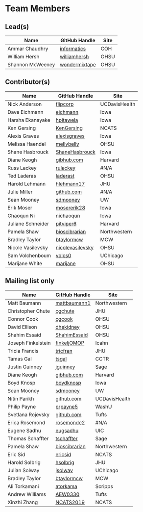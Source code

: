# Team Members

## Lead(s)
Name | GitHub Handle | Site
-- | -- | --
Ammar Chaudhry | [informatics](https://github.com/achaudhry615/informatics) | COH
William Hersh | [williamhersh](https://github.com/williamhersh) | OHSU
Shannon McWeeney | [wondermixtape](http://gitbhub.com/wondermixtape) | OHSU

## Contributor(s)
Name | GitHub Handle | Site
-- | -- | --
Nick Anderson | [flipcorp](http://github.com/flipcorp) | UCDavisHealth
Dave Eichmann | [eichmann](http://github.com/eichmann) | Iowa
Harsha Ekanayake | [hpitawela](https://github.com/hpitawela) | Iowa
Ken Gersing | [KenGersing](https://github.com/KenGersing) | NCATS
Alexis Graves | [alexisgraves](https://github.com/alexisgraves) | Iowa
Melissa Haendel | [mellybelly](http://github.com/mellybelly) | OHSU
Shane Hasbrouck | [ShaneHasbrouck](https://github.com/ShaneHasbrouck) | Iowa
Diane Keogh | [gibhub.com](http://gibhub.com) | Harvard
Russ Lackey | [rulackey](https://github.com/rulackey) | #N/A
Ted Laderas | [laderast](https://github.com/laderast) | OHSU
Harold Lehmann | [hlehmann17](https://github.com/hlehmann17) | JHU
Julie Miller | [github.com](http://github.com) | #N/A
Sean Mooney | [sdmooney](http://github.com/sdmooney) | UW
Erik Moser | [mosererik28](https://github.com/mosererik28) | Iowa
Chaoqun Ni | [nichaoqun](https://github.com/nichaoqun) | Iowa
Juliane Schneider | [pitviper6](http://github.com/pitviper6) | Harvard
Pamela Shaw | [bioscibrarian](https://github.com/bioscibrarian) | Northwestern
Bradley Taylor | [btaylormcw](https://github.com/btaylormcw) | MCW
Nicole Vasilevsky | [nicolevasilevsky](http://github.com/nicolevasilevsky) | OHSU
Sam Volchenboum | [volcs0](https://github.com/volcs0) | UChicago
Marijane White | [marijane](https://github.com/marijane) | OHSU

## Mailing list only
Name | GitHub Handle | Site
-- | -- | --
Matt Baumann | [mattbaumann1](http://github.com/mattbaumann1) | Northwestern
Christopher Chute | [cgchute](https://github.com/cgchute) | JHU
Connor Cook | [cgcook](https://github.com/cgcook) | OHSU
David Ellison | [dhekidney](http://github.com/dhekidney) | OHSU
Shahim Essaid | [ShahimEssaid](http://github.com/ShahimEssaid) | OHSU
Joseph Finkelstein | [finkeljOMOP](http://github.com/finkeljOMOP) | Icahn
Tricia Francis | [tricfran](http://github.com/tricfran) | JHU
Tamas Gal | [tsgal](https://github.com/tsgal) | CCTR
Justin Guinney | [jguinney](http://github.com/jguinney) | Sage
Diane Keogh | [gibhub.com](http://gibhub.com) | Harvard
Boyd Knosp | [boydknosp](http://github.com/boydknosp) | Iowa
Sean Mooney | [sdmooney](http://github.com/sdmooney) | UW
Nitin Parikh | [github.com](http://github.com) | UCDavisHealth
Philip Payne | [prpayne5](http://github.com/prpayne5) | WashU
Svetlana Rojevsky | [github.com](http://github.com) | Tufts
Erica Rosemond | [rosemonde2](http://github.com/rosemonde2) | #N/A
Eugene Sadhu | [eugsadhu](https://github.com/eugsadhu) | UIC
Thomas Schaffter | [tschaffter](https://github.com/tschaffter) | Sage
Pamela Shaw | [bioscibrarian](https://github.com/bioscibrarian) | Northwestern
Eric Sid | [ericsid](https://github.com/ericsid) | NCATS
Harold Solbrig | [hsolbrig](http://github.com/hsolbrig) | JHU
Julian Solway | [jsolway](http://github.com/jsolway) | UChicago
Bradley Taylor | [btaylormcw](https://github.com/btaylormcw) | MCW
Ali Torkamani | [atorkama](https://github.com/atorkama) | Scripps
Andrew Williams | [AEW0330](http://github.com/AEW0330) | Tufts
Xinzhi Zhang | [NCATS2019](https://github.com/NCATS2019) | NCATS

